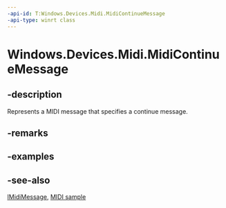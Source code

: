 ```yaml
---
-api-id: T:Windows.Devices.Midi.MidiContinueMessage
-api-type: winrt class
---
```


<!-- Class syntax.
public class MidiContinueMessage : Windows.Devices.Midi.IMidiMessage
-->

# Windows.Devices.Midi.MidiContinueMessage

## -description
Represents a MIDI message that specifies a continue message.

## -remarks

## -examples

## -see-also
[IMidiMessage](imidimessage.md), [MIDI  sample](https://go.microsoft.com/fwlink/p/?LinkID=394281)
